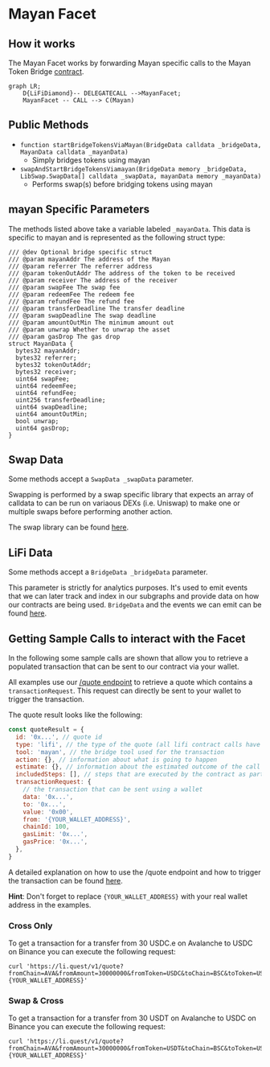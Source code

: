 # Mayan Facet

## How it works

The Mayan Facet works by forwarding Mayan specific calls to the Mayan Token Bridge [contract](https://docs.mayan.finance/integration/contracts).

```mermaid
graph LR;
    D{LiFiDiamond}-- DELEGATECALL -->MayanFacet;
    MayanFacet -- CALL --> C(Mayan)
```

## Public Methods

- `function startBridgeTokensViaMayan(BridgeData calldata _bridgeData, MayanData calldata _mayanData)`
  - Simply bridges tokens using mayan
- `swapAndStartBridgeTokensViamayan(BridgeData memory _bridgeData, LibSwap.SwapData[] calldata _swapData, mayanData memory _mayanData)`
  - Performs swap(s) before bridging tokens using mayan

## mayan Specific Parameters

The methods listed above take a variable labeled `_mayanData`. This data is specific to mayan and is represented as the following struct type:

```solidity
/// @dev Optional bridge specific struct
/// @param mayanAddr The address of the Mayan
/// @param referrer The referrer address
/// @param tokenOutAddr The address of the token to be received
/// @param receiver The address of the receiver
/// @param swapFee The swap fee
/// @param redeemFee The redeem fee
/// @param refundFee The refund fee
/// @param transferDeadline The transfer deadline
/// @param swapDeadline The swap deadline
/// @param amountOutMin The minimum amount out
/// @param unwrap Whether to unwrap the asset
/// @param gasDrop The gas drop
struct MayanData {
  bytes32 mayanAddr;
  bytes32 referrer;
  bytes32 tokenOutAddr;
  bytes32 receiver;
  uint64 swapFee;
  uint64 redeemFee;
  uint64 refundFee;
  uint256 transferDeadline;
  uint64 swapDeadline;
  uint64 amountOutMin;
  bool unwrap;
  uint64 gasDrop;
}
```

## Swap Data

Some methods accept a `SwapData _swapData` parameter.

Swapping is performed by a swap specific library that expects an array of calldata to can be run on variaous DEXs (i.e. Uniswap) to make one or multiple swaps before performing another action.

The swap library can be found [here](../src/Libraries/LibSwap.sol).

## LiFi Data

Some methods accept a `BridgeData _bridgeData` parameter.

This parameter is strictly for analytics purposes. It's used to emit events that we can later track and index in our subgraphs and provide data on how our contracts are being used. `BridgeData` and the events we can emit can be found [here](../src/Interfaces/ILiFi.sol).

## Getting Sample Calls to interact with the Facet

In the following some sample calls are shown that allow you to retrieve a populated transaction that can be sent to our contract via your wallet.

All examples use our [/quote endpoint](https://apidocs.li.fi/reference/get_quote) to retrieve a quote which contains a `transactionRequest`. This request can directly be sent to your wallet to trigger the transaction.

The quote result looks like the following:

```javascript
const quoteResult = {
  id: '0x...', // quote id
  type: 'lifi', // the type of the quote (all lifi contract calls have the type "lifi")
  tool: 'mayan', // the bridge tool used for the transaction
  action: {}, // information about what is going to happen
  estimate: {}, // information about the estimated outcome of the call
  includedSteps: [], // steps that are executed by the contract as part of this transaction, e.g. a swap step and a cross step
  transactionRequest: {
    // the transaction that can be sent using a wallet
    data: '0x...',
    to: '0x...',
    value: '0x00',
    from: '{YOUR_WALLET_ADDRESS}',
    chainId: 100,
    gasLimit: '0x...',
    gasPrice: '0x...',
  },
}
```

A detailed explanation on how to use the /quote endpoint and how to trigger the transaction can be found [here](https://docs.li.fi/products/more-integration-options/li.fi-api/transferring-tokens-example).

**Hint**: Don't forget to replace `{YOUR_WALLET_ADDRESS}` with your real wallet address in the examples.

### Cross Only

To get a transaction for a transfer from 30 USDC.e on Avalanche to USDC on Binance you can execute the following request:

```shell
curl 'https://li.quest/v1/quote?fromChain=AVA&fromAmount=30000000&fromToken=USDC&toChain=BSC&toToken=USDC&slippage=0.03&allowBridges=mayan&fromAddress={YOUR_WALLET_ADDRESS}'
```

### Swap & Cross

To get a transaction for a transfer from 30 USDT on Avalanche to USDC on Binance you can execute the following request:

```shell
curl 'https://li.quest/v1/quote?fromChain=AVA&fromAmount=30000000&fromToken=USDT&toChain=BSC&toToken=USDC&slippage=0.03&allowBridges=mayan&fromAddress={YOUR_WALLET_ADDRESS}'
```

